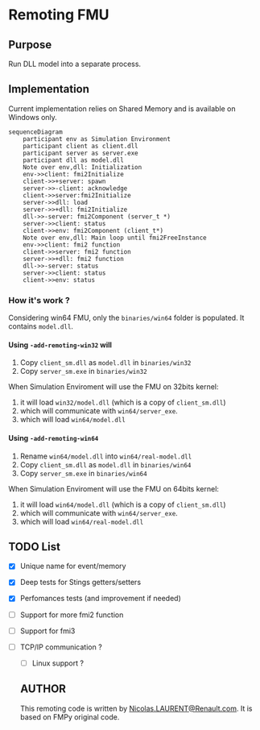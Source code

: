  # Remoting FMU
 
## Purpose

Run DLL model into a separate process.

## Implementation

Current implementation relies on Shared Memory and is available on Windows only.

```mermaid
sequenceDiagram
    participant env as Simulation Environment
    participant client as client.dll
    participant server as server.exe
    participant dll as model.dll
    Note over env,dll: Initialization
    env->>client: fmi2Initialize
    client->>+server: spawn
    server->>-client: acknowledge
    client->>server:fmi2Initialize
    server->>dll: load
    server->>+dll: fmi2Initialize
    dll->>-server: fmi2Component (server_t *)
    server->>client: status
    client->>env: fmi2Component (client_t*)
    Note over env,dll: Main loop until fmi2FreeInstance
    env->>client: fmi2 function
    client->>server: fmi2 function
    server->>+dll: fmi2 function
    dll->>-server: status
    server->>client: status
    client->>env: status
```

### How it's work ?

Considering win64 FMU, only the `binaries/win64` folder is populated. It contains `model.dll`.

#### Using ```-add-remoting-win32``` will
  1. Copy `client_sm.dll` as `model.dll` in `binaries/win32`
  2. Copy `server_sm.exe` in `binaries/win32`
  
When Simulation Enviroment will use the FMU on 32bits kernel:
  1. it will load  `win32/model.dll` (which is a copy of `client_sm.dll`)
  2. which will communicate with `win64/server_exe`.
  3. which will load `win64/model.dll` 

#### Using ```-add-remoting-win64```
  1. Rename `win64/model.dll` into `win64/real-model.dll`
  2. Copy `client_sm.dll` as `model.dll` in `binaries/win64`
  3. Copy `server_sm.exe` in `binaries/win64`
  
  When Simulation Enviroment will use the FMU on 64bits kernel:
  1. it will load  `win64/model.dll` (which is a copy of `client_sm.dll`)
  2. which will communicate with `win64/server_exe`.
  3. which will load `win64/real-model.dll` 


## TODO List

- [X] Unique name for event/memory
- [X] Deep tests for Stings getters/setters
- [X] Perfomances tests (and improvement if needed)
- [ ] Support for more fmi2 function
- [ ] Support for fmi3
- [ ] TCP/IP communication ?
  - [ ] Linux support ?
  
  ## AUTHOR

  This remoting code is written by Nicolas.LAURENT@Renault.com. It is based on
  FMPy original code.
